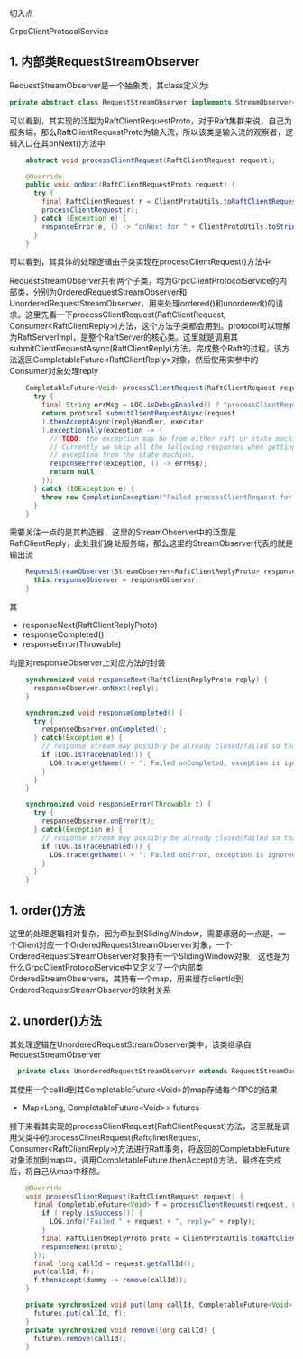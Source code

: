 切入点

GrpcClientProtocolService

## 1. 内部类RequestStreamObserver

RequestStreamObserver是一个抽象类，其class定义为:

```java
private abstract class RequestStreamObserver implements StreamObserver<RaftClientRequestProto>
```

可以看到，其实现的泛型为RaftClientRequestProto，对于Raft集群来说，自己为服务端，那么RaftClientRequestProto为输入流，所以该类是输入流的观察者，逻辑入口在其onNext()方法中

```java
	abstract void processClientRequest(RaftClientRequest request);    

	@Override
    public void onNext(RaftClientRequestProto request) {
      try {
        final RaftClientRequest r = ClientProtoUtils.toRaftClientRequest(request);
        processClientRequest(r);
      } catch (Exception e) {
        responseError(e, () -> "onNext for " + ClientProtoUtils.toString(request) + " in " + name);
      }
    }
```

可以看到，其具体的处理逻辑由子类实现在processClientRequest()方法中

RequestStreamObserver共有两个子类，均为GrpcClientProtocolService的内部类，分别为OrderedRequestStreamObserver和UnorderedRequestStreamObserver，用来处理ordered()和unordered()的请求。这里先看一下processClientRequest(RaftClientRequest, Consumer\<RaftClientReply>)方法，这个方法子类都会用到。protocol可以理解为RaftServerImpl，是整个RaftServer的核心类。这里就是调用其submitClientRequestAsync(RaftClientReply)方法，完成整个Raft的过程，该方法返回CompletableFuture\<RaftClientReply>对象，然后使用实参中的Consumer对象处理reply

```java
    CompletableFuture<Void> processClientRequest(RaftClientRequest request, Consumer<RaftClientReply> replyHandler) {
      try {
        final String errMsg = LOG.isDebugEnabled() ? "processClientRequest for " + request : "";
        return protocol.submitClientRequestAsync(request
        ).thenAcceptAsync(replyHandler, executor
        ).exceptionally(exception -> {
          // TODO: the exception may be from either raft or state machine.
          // Currently we skip all the following responses when getting an
          // exception from the state machine.
          responseError(exception, () -> errMsg);
          return null;
        });
      } catch (IOException e) {
        throw new CompletionException("Failed processClientRequest for " + request + " in " + name, e);
      }
    }
```

需要关注一点的是其构造器，这里的StreamObserver中的泛型是RaftClientReply，此处我们身处服务端，那么这里的StreamObserver代表的就是输出流

```java
    RequestStreamObserver(StreamObserver<RaftClientReplyProto> responseObserver) {
      this.responseObserver = responseObserver;
    }
```

其

- responseNext(RaftClientReplyProto)
- responseCompleted()
- responseError(Throwable)

均是对responseObserver上对应方法的封装

```java
    synchronized void responseNext(RaftClientReplyProto reply) {
      responseObserver.onNext(reply);
    }

    synchronized void responseCompleted() {
      try {
        responseObserver.onCompleted();
      } catch(Exception e) {
        // response stream may possibly be already closed/failed so that the exception can be safely ignored.
        if (LOG.isTraceEnabled()) {
          LOG.trace(getName() + ": Failed onCompleted, exception is ignored", e);
        }
      }
    }

    synchronized void responseError(Throwable t) {
      try {
        responseObserver.onError(t);
      } catch(Exception e) {
        // response stream may possibly be already closed/failed so that the exception can be safely ignored.
        if (LOG.isTraceEnabled()) {
          LOG.trace(getName() + ": Failed onError, exception is ignored", e);
        }
      }
    }
```



## 1. order()方法

这里的处理逻辑相对复杂，因为牵扯到SlidingWindow，需要琢磨的一点是，一个Client对应一个OrderedRequestStreamObserver对象，一个OrderedRequestStreamObserver对象持有一个SlidingWindow对象，这也是为什么GrpcClientProtocolService中又定义了一个内部类OrderedStreamObservers，其持有一个map，用来缓存clientId到OrderedRequestStreamObserver的映射关系



## 2. unorder()方法

其处理逻辑在UnorderedRequestStreamObserver类中，该类继承自RequestStreamObserver

```java
  private class UnorderedRequestStreamObserver extends RequestStreamObserver
```

其使用一个callId到其CompletableFuture\<Void>的map存储每个RPC的结果

* Map\<Long, CompletableFuture\<Void>> futures

接下来看其实现的processClientRequest(RaftClientRequest)方法，这里就是调用父类中的processClinetRequest(RaftclinetRequest, Consumer\<RaftClientReply>)方法进行Raft事务，将返回的CompletableFuture对象添加到map中，调用CompletableFuture.thenAccept()方法，最终在完成后，将自己从map中移除。

```java
    @Override
    void processClientRequest(RaftClientRequest request) {
      final CompletableFuture<Void> f = processClientRequest(request, reply -> {
        if (!reply.isSuccess()) {
          LOG.info("Failed " + request + ", reply=" + reply);
        }
        final RaftClientReplyProto proto = ClientProtoUtils.toRaftClientReplyProto(reply);
        responseNext(proto);
      });
      final long callId = request.getCallId();
      put(callId, f);
      f.thenAccept(dummy -> remove(callId));
    }

    private synchronized void put(long callId, CompletableFuture<Void> f) {
      futures.put(callId, f);
    }
    private synchronized void remove(long callId) {
      futures.remove(callId);
    }
```

